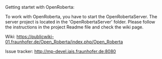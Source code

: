 Getting startet with OpenRoberta:

To work with OpenRoberta, you have to start the OpenRobertaServer.
The server project is located in the 'OpenRobertaServer' folder.
Please follow the instructions in the project Readme file and check
the wiki page.

Wiki:
https://publicwiki-01.fraunhofer.de/Open_Roberta/index.php/Open_Roberta

Issue tracker:
http://mp-devel.iais.fraunhofer.de:8080



